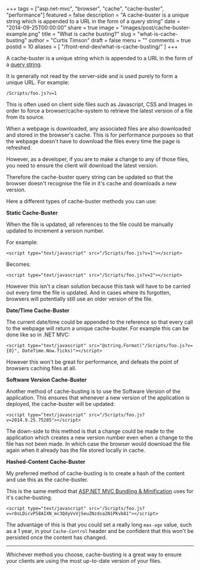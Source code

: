 +++
tags = ["asp.net-mvc", "browser", "cache", "cache-buster", "performance"]
featured = false
description = "A cache-buster is a unique string which is appended to a URL in the form of a query string"
date = "2014-09-25T00:00:00"
share = true
image = "images/post/cache-buster-example.png"
title = "What is cache busting?"
slug = "what-is-cache-busting"
author = "Curtis Timson"
draft = false
menu = ""
comments = true
postid = 10
aliases = [
    "/front-end-dev/what-is-cache-busting/"
]
+++

A cache-buster is a unique string which is appended to a URL in the form of a [query string][1].

It is generally not read by the server-side and is used purely to form a unique URL. For example:

    /Scripts/foo.js?v=1

This is often used on client side files such as Javascript, CSS and Images in order to force a browser/cache-system to retrieve the latest version of a file from its source.

When a webpage is downloaded, any associated files are also downloaded and stored in the browser's cache. This is for performance purposes so that the webpage doesn't have to download the files every time the page is refreshed.

However, as a developer, if you are to make a change to any of those files, you need to ensure the client will download the latest version.

Therefore the cache-buster query string can be updated so that the browser doesn't recognise the file in it's cache and downloads a new version.

Here a different types of cache-buster methods you can use:


<strong>Static Cache-Buster</strong>

When the file is updated, all references to the file could be manually updated to increment a version number.

For example:

    <script type="text/javascript" src="/Scripts/foo.js?v=1"></script>

Becomes:

    <script type="text/javascript" src="/Scripts/foo.js?v=2"></script>

However this isn't a clean solution because this task will have to be carried out every time the file is updated. And in cases where its forgotten, browsers will potentially still use an older version of the file.

<strong>Date/Time Cache-Buster</strong>

The current date/time could be appended to the reference so that every call to the webpage will return a unique cache-buster. For example this can be done like so in .NET MVC:

    <script type="text/javascript" src="@string.Format("/Scripts/foo.js?v={0}", DateTime.Now.Ticks)"></script>

However this won't be great for performance, and defeats the point of browsers caching files at all.


<strong>Software Version Cache-Buster</strong>

Another method of cache-busting is to use the Software Version of the application. This ensures that whenever a new version of the application is deployed, the cache-buster will be updated:

    <script type="text/javascript" src="/Scripts/foo.js?v=2014.9.25.75285"></script>

The down-side to this method is that a change could be made to the application which creates a new version number  even when a change to the file has not been made. In which case the browser would download the file again when it already has the file stored locally in cache.


<strong id="_hashed">Hashed-Content Cache-Buster</strong>

My preferred method of cache-busting is to create a hash of the content and use this as the cache-buster.

This is the same method that [ASP.NET MVC Bundling & Minification][2] uses for it's cache-busting.

    <script type="text/javascript" src="/Scripts/foo.js?v=r0sLDicvP58AIXN_mc3QdyVvVj5euZNzdsa2N1PKvb81"></script>

The advantage of this is that you could set a really long `max-age` value, such as a 1 year, in your `Cache-Control` header and be confident that this won't be persisted once the content has changed.

----------


Whichever method you choose, cache-busting is a great way to ensure your clients are using the most up-to-date version of your files.


  [1]: http://en.wikipedia.org/wiki/Query_string
  [2]: http://www.asp.net/mvc/tutorials/mvc-4/bundling-and-minification
